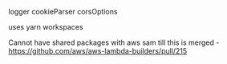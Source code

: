 logger
cookieParser
corsOptions

uses yarn workspaces

Cannot have shared packages with aws sam till this is merged - https://github.com/aws/aws-lambda-builders/pull/215

